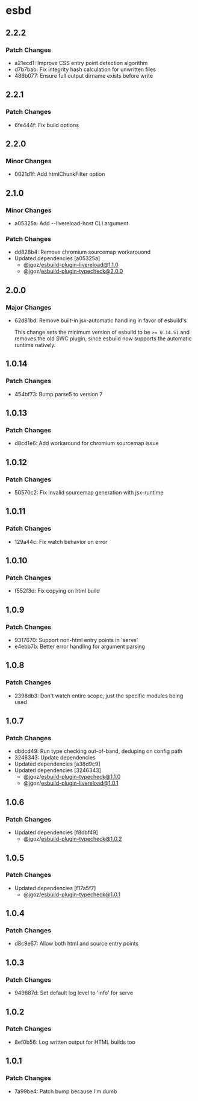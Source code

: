 # esbd

## 2.2.2

### Patch Changes

- a21ecd1: Improve CSS entry point detection algorithm
- d7b7bab: Fix integrity hash calculation for unwritten files
- 486b077: Ensure full output dirname exists before write

## 2.2.1

### Patch Changes

- 6fe444f: Fix build options

## 2.2.0

### Minor Changes

- 0021d1f: Add htmlChunkFilter option

## 2.1.0

### Minor Changes

- a05325a: Add --livereload-host CLI argument

### Patch Changes

- dd828b4: Remove chromium sourcemap workarouond
- Updated dependencies [a05325a]
  - @jgoz/esbuild-plugin-livereload@1.1.0
  - @jgoz/esbuild-plugin-typecheck@2.0.0

## 2.0.0

### Major Changes

- 62d81bd: Remove built-in jsx-automatic handling in favor of esbuild's

  This change sets the minimum version of esbuild to be `>= 0.14.51` and removes
  the old SWC plugin, since esbuild now supports the automatic runtime natively.

## 1.0.14

### Patch Changes

- 454bf73: Bump parse5 to version 7

## 1.0.13

### Patch Changes

- d8cd1e6: Add workaround for chromium sourcemap issue

## 1.0.12

### Patch Changes

- 50570c2: Fix invalid sourcemap generation with jsx-runtime

## 1.0.11

### Patch Changes

- 129a44c: Fix watch behavior on error

## 1.0.10

### Patch Changes

- f552f3d: Fix copying on html build

## 1.0.9

### Patch Changes

- 9317670: Support non-html entry points in 'serve'
- e4ebb7b: Better error handling for argument parsing

## 1.0.8

### Patch Changes

- 2398db3: Don't watch entire scope, just the specific modules being used

## 1.0.7

### Patch Changes

- dbdcd49: Run type checking out-of-band, deduping on config path
- 3246343: Update dependencies
- Updated dependencies [a38d9c9]
- Updated dependencies [3246343]
  - @jgoz/esbuild-plugin-typecheck@1.1.0
  - @jgoz/esbuild-plugin-livereload@1.0.1

## 1.0.6

### Patch Changes

- Updated dependencies [f8dbf49]
  - @jgoz/esbuild-plugin-typecheck@1.0.2

## 1.0.5

### Patch Changes

- Updated dependencies [f17a5f7]
  - @jgoz/esbuild-plugin-typecheck@1.0.1

## 1.0.4

### Patch Changes

- d8c9e67: Allow both html and source entry points

## 1.0.3

### Patch Changes

- 949887d: Set default log level to 'info' for serve

## 1.0.2

### Patch Changes

- 8ef0b56: Log written output for HTML builds too

## 1.0.1

### Patch Changes

- 7a99be4: Patch bump because I'm dumb
